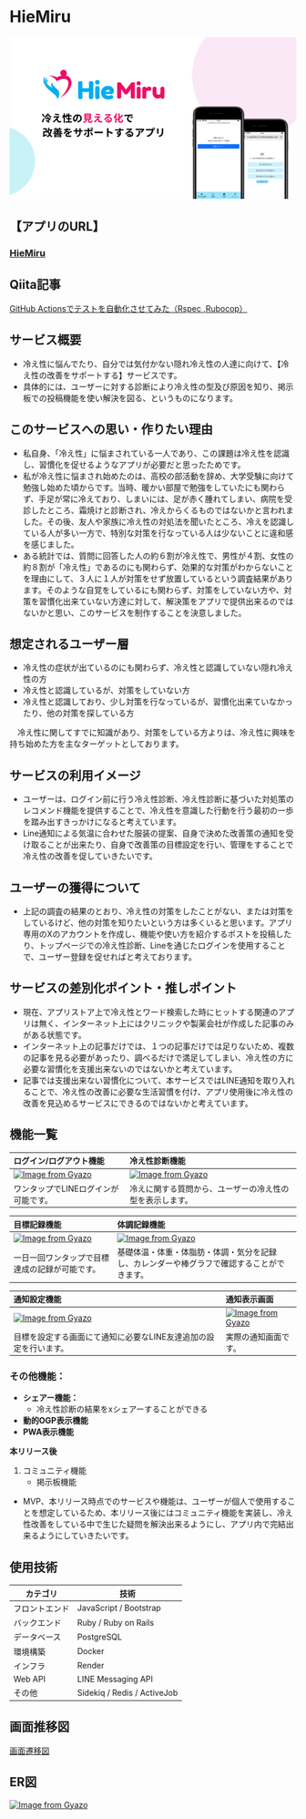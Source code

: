 # HieMiru
![HieMiru](./app/assets/images/ogp.png)

## 【アプリのURL】
### [HieMiru](https://hiemiru.com/)

## Qiita記事
[GitHub Actionsでテストを自動化させてみた（Rspec ,Rubocop）](https://qiita.com/kapi819/items/91589cd0145543b09325)

## サービス概要
* 冷え性に悩んでたり、自分では気付かない隠れ冷え性の人達に向けて、【冷え性の改善をサポートする】サービスです。
* 具体的には、ユーザーに対する診断により冷え性の型及び原因を知り、掲示板での投稿機能を使い解決を図る、というものになります。

## このサービスへの思い・作りたい理由
* 私自身、「冷え性」に悩まされている一人であり、この課題は冷え性を認識し、習慣化を促せるようなアプリが必要だと思ったためです。
* 私が冷え性に悩まされ始めたのは、高校の部活動を辞め、大学受験に向けて勉強し始めた頃からです。当時、暖かい部屋で勉強をしていたにも関わらず、手足が常に冷えており、しまいには、足が赤く腫れてしまい、病院を受診したところ、霜焼けと診断され、冷えからくるものではないかと言われました。その後、友人や家族に冷え性の対処法を聞いたところ、冷えを認識している人が多い一方で、特別な対策を行なっている人は少ないことに違和感を感じました。
* ある統計では、質問に回答した人の約６割が冷え性で、男性が４割、女性の約８割が「冷え性」であるのにも関わらず、効果的な対策がわからないことを理由にして、３人に１人が対策をせず放置しているという調査結果があります。そのような自覚をしているにも関わらず、対策をしていない方や、対策を習慣化出来ていない方達に対して、解決策をアプリで提供出来るのではないかと思い、このサービスを制作することを決意しました。

## 想定されるユーザー層
* 冷え性の症状が出ているのにも関わらず、冷え性と認識していない隠れ冷え性の方
* 冷え性と認識しているが、対策をしていない方
* 冷え性と認識しており、少し対策を行なっているが、習慣化出来ていなかったり、他の対策を探している方

　冷え性に関してすでに知識があり、対策をしている方よりは、冷え性に興味を持ち始めた方を主なターゲットとしております。

## サービスの利用イメージ
* ユーザーは、ログイン前に行う冷え性診断、冷え性診断に基づいた対処策のレコメンド機能を提供することで、冷え性を意識した行動を行う最初の一歩を踏み出すきっかけになると考えています。
* Line通知による気温に合わせた服装の提案、自身で決めた改善策の通知を受け取ることが出来たり、自身で改善策の目標設定を行い、管理をすることで冷え性の改善を促していきたいです。

## ユーザーの獲得について
* 上記の調査の結果のとおり、冷え性の対策をしたことがない、または対策をしているけど、他の対策を知りたいという方は多くいると思います。アプリ専用のXのアカウントを作成し、機能や使い方を紹介するポストを投稿したり、トップページでの冷え性診断、Lineを通じたログインを使用することで、ユーザー登録を促せればと考えております。

## サービスの差別化ポイント・推しポイント
* 現在、アプリストア上で冷え性とワード検索した時にヒットする関連のアプリは無く、インターネット上にはクリニックや製薬会社が作成した記事のみがある状態です。
* インターネット上の記事だけでは、１つの記事だけでは足りないため、複数の記事を見る必要があったり、調べるだけで満足してしまい、冷え性の方に必要な習慣化を支援出来ないのではないかと考えています。
* 記事では支援出来ない習慣化について、本サービスではLINE通知を取り入れることで、冷え性の改善に必要な生活習慣を付け、アプリ使用後に冷え性の改善を見込めるサービスにできるのではないかと考えています。

## 機能一覧
|ログイン/ログアウト機能|冷え性診断機能|
|:-------------|:-------------|
|[![Image from Gyazo](https://i.gyazo.com/2b88d82545c2750c1c2f7de4579ce470.gif)](https://gyazo.com/2b88d82545c2750c1c2f7de4579ce470)|[![Image from Gyazo](https://i.gyazo.com/4df889477bcc691894b45af0d9b8404f.gif)](https://gyazo.com/4df889477bcc691894b45af0d9b8404f)|
|ワンタップでLINEログインが可能です。|冷えに関する質問から、ユーザーの冷え性の型を表示します。|

|目標記録機能|体調記録機能|
|:-------------|:-------------|
|[![Image from Gyazo](https://i.gyazo.com/156a9d49f23dd3e82fab580cdedb03c7.gif)](https://gyazo.com/156a9d49f23dd3e82fab580cdedb03c7)|[![Image from Gyazo](https://i.gyazo.com/f5718476a9ce1535e9290d9da9ba2541.gif)](https://gyazo.com/f5718476a9ce1535e9290d9da9ba2541)|
|一日一回ワンタップで目標達成の記録が可能です。|基礎体温・体重・体脂肪・体調・気分を記録し、カレンダーや棒グラフで確認することができます。|

|通知設定機能|通知表示画面|
|:-------------|:-------------|
|[![Image from Gyazo](https://i.gyazo.com/714bae5046ac923a1bee2bed9c6c1362.gif)](https://gyazo.com/714bae5046ac923a1bee2bed9c6c1362)|[![Image from Gyazo](https://i.gyazo.com/39fe88940c4dca24ea06b4d184d75f28.png)](https://gyazo.com/39fe88940c4dca24ea06b4d184d75f28)|
|目標を設定する画面にて通知に必要なLINE友達追加の設定を行います。|実際の通知画面です。|

### その他機能：
- **シェアー機能：**
  - 冷え性診断の結果をxシェアーすることができる
- **動的OGP表示機能**
- **PWA表示機能**

**本リリース後**
   1. コミュニティ機能
      - 掲示板機能

* MVP、本リリース時点でのサービスや機能は、ユーザーが個人で使用することを想定しているため、本リリース後にはコミュニティ機能を実装し、冷え性改善をしている中で生じた疑問を解決出来るようにし、アプリ内で完結出来るようにしていきたいです。

## 使用技術
| カテゴリ       | 技術                                     |
| ------------- | -------------                           |
| フロントエンド   | JavaScript / Bootstrap                 |
| バックエンド    | Ruby / Ruby on Rails                    |
| データベース    | PostgreSQL                              |
| 環境構築       | Docker                                  |
| インフラ       | Render                                  |
| Web API      | LINE Messaging API                       |
| その他 　     | Sidekiq / Redis / ActiveJob              |

## 画面推移図
[画面遷移図](https://www.figma.com/file/wqLqj8RVZpQrRhGesPe8Ec/%E3%83%9D%E3%83%BC%E3%83%88%E3%83%95%E3%82%A9%E3%83%AA%E3%82%AA?type=design&node-id=0%3A1&mode=design&t=hjroMIFOay3tew5V-1)

## ER図
[![Image from Gyazo](https://i.gyazo.com/44de871af6b7e09fe4076031b607ee2f.png)](https://gyazo.com/44de871af6b7e09fe4076031b607ee2f)
